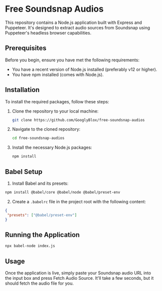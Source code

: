 # Free Soundsnap Audios

This repository contains a Node.js application built with Express and Puppeteer. It's designed to extract audio sources from Soundsnap using Puppeteer's headless browser capabilities.

## Prerequisites

Before you begin, ensure you have met the following requirements:
- You have a recent version of Node.js installed (preferably v12 or higher).
- You have npm installed (comes with Node.js).

## Installation

To install the required packages, follow these steps:

1. Clone the repository to your local machine:
   ```bash
   git clone https://github.com/GooglyBlox/free-soundsnap-audios
   ```
2. Navigate to the cloned repository:
   ```bash
   cd free-soundsnap-audios
   ```
3. Install the necessary Node.js packages:
   ```bash
   npm install
   ```

## Babel Setup
1. Install Babel and its presets:
  ```bash
npm install @babel/core @babel/node @babel/preset-env
  ```
2. Create a ``.babelrc`` file in the project root with the following content:
 ```json
{
  "presets": ["@babel/preset-env"]
}
```

## Running the Application
```bash
npx babel-node index.js
```

## Usage
Once the application is live, simply paste your Soundsnap audio URL into the input box and press Fetch Audio Source. It'll take a few seconds, but it should fetch the audio file for you.
